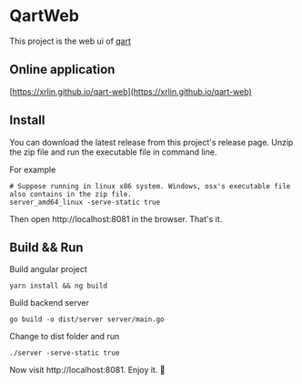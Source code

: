 # QartWeb

This project is the web ui of [qart](https://github.com/xrlin/qart)

## Online application

[https://xrlin.github.io/qart-web](https://xrlin.github.io/qart-web)

## Install

You can download the latest release from this project's release page. Unzip the zip file and run the executable file in command line.

For example

```
# Suppose running in linux x86 system. Windows, osx's executable file also contains in the zip file.
server_amd64_linux -serve-static true
```

Then open http://localhost:8081 in the browser. That's it.

## Build && Run

Build angular project

```
yarn install && ng build
```

Build backend server

```
go build -o dist/server server/main.go
```

Change to dist folder and run

```
./server -serve-static true
```

Now visit http://localhost:8081. Enjoy it. :clap:


